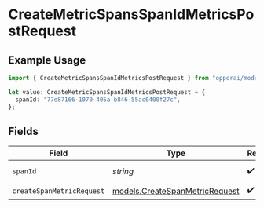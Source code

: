 # CreateMetricSpansSpanIdMetricsPostRequest

## Example Usage

```typescript
import { CreateMetricSpansSpanIdMetricsPostRequest } from "opperai/models/operations";

let value: CreateMetricSpansSpanIdMetricsPostRequest = {
  spanId: "77e87166-1070-405a-b846-55ac0400f27c",
};
```

## Fields

| Field                                                                     | Type                                                                      | Required                                                                  | Description                                                               |
| ------------------------------------------------------------------------- | ------------------------------------------------------------------------- | ------------------------------------------------------------------------- | ------------------------------------------------------------------------- |
| `spanId`                                                                  | *string*                                                                  | :heavy_check_mark:                                                        | The id of the span                                                        |
| `createSpanMetricRequest`                                                 | [models.CreateSpanMetricRequest](../../models/createspanmetricrequest.md) | :heavy_check_mark:                                                        | N/A                                                                       |